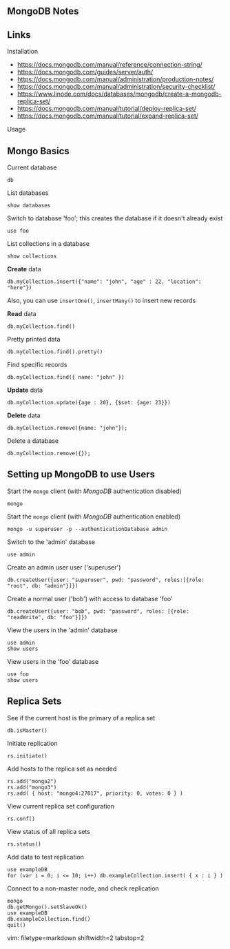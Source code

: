 ## MongoDB Notes ##

## Links ##
Installation
- https://docs.mongodb.com/manual/reference/connection-string/
- https://docs.mongodb.com/guides/server/auth/
- https://docs.mongodb.com/manual/administration/production-notes/
- https://docs.mongodb.com/manual/administration/security-checklist/
- https://www.linode.com/docs/databases/mongodb/create-a-mongodb-replica-set/
- https://docs.mongodb.com/manual/tutorial/deploy-replica-set/
- https://docs.mongodb.com/manual/tutorial/expand-replica-set/

Usage

## Mongo Basics ##
Current database

    db

List databases

    show databases

Switch to database 'foo'; this creates the database if it doesn't already
exist

    use foo

List collections in a database

    show collections

**Create** data

    db.myCollection.insert({"name": "john", "age" : 22, "location": "here"})

Also, you can use `insertOne()`, `insertMany()` to insert new records

**Read** data

    db.myCollection.find()

Pretty printed data

    db.myCollection.find().pretty()

Find specific records

    db.myCollection.find({ name: "john" })

**Update** data

    db.myCollection.update({age : 20}, {$set: {age: 23}})

**Delete** data

    db.myCollection.remove({name: "john"});

Delete a database

    db.myCollection.remove({});

## Setting up MongoDB to use Users ##
Start the `mongo` client (with _MongoDB_ authentication disabled)

    mongo

Start the `mongo` client (with _MongoDB_ authentication enabled)

    mongo -u superuser -p --authenticationDatabase admin

Switch to the 'admin' database

    use admin

Create an admin user user ('superuser')

    db.createUser({user: "superuser", pwd: "password", roles:[{role: "root", db: "admin"}]})
Create a normal user ('bob') with access to database 'foo'

    db.createUser({user: "bob", pwd: "password", roles: [{role: "readWrite", db: "foo"}]})

View the users in the 'admin' database

    use admin
    show users

View users in the 'foo' database

    use foo
    show users

## Replica Sets ##
See if the current host is the primary of a replica set

    db.isMaster()

Initiate replication

    rs.initiate()

Add hosts to the replica set as needed

    rs.add("mongo2")
    rs.add("mongo3")
    rs.add( { host: "mongo4:27017", priority: 0, votes: 0 } )

View current replica set configuration

    rs.conf()

View status of all replica sets

    rs.status()

Add data to test replication

    use exampleDB
    for (var i = 0; i <= 10; i++) db.exampleCollection.insert( { x : i } )

Connect to a non-master node, and check replication

    mongo
    db.getMongo().setSlaveOk()
    use exampleDB
    db.exampleCollection.find()
    quit()

vim: filetype=markdown shiftwidth=2 tabstop=2
